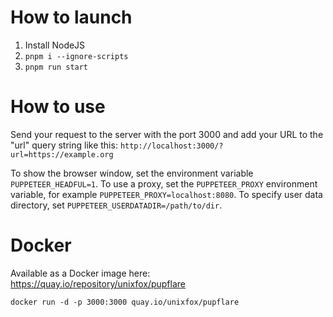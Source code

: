 # How to launch
1. Install NodeJS
2. `pnpm i --ignore-scripts`
3. `pnpm run start`

# How to use
Send your request to the server with the port 3000 and add your URL to the "url" query string like this:
`http://localhost:3000/?url=https://example.org`

To show the browser window, set the environment variable `PUPPETEER_HEADFUL=1`. To use a proxy,
set the `PUPPETEER_PROXY` environment variable, for example `PUPPETEER_PROXY=localhost:8080`. To specify user data directory, set `PUPPETEER_USERDATADIR=/path/to/dir`.

# Docker
Available as a Docker image here: https://quay.io/repository/unixfox/pupflare


```
docker run -d -p 3000:3000 quay.io/unixfox/pupflare
```
